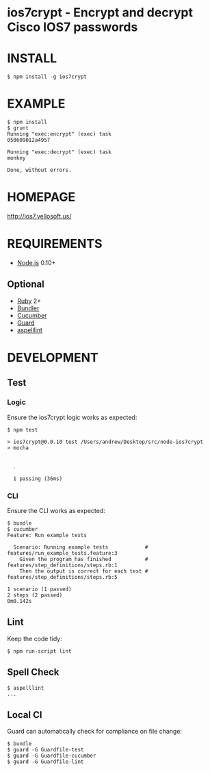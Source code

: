 # ios7crypt - Encrypt and decrypt Cisco IOS7 passwords

# INSTALL

    $ npm install -g ios7crypt

# EXAMPLE

    $ npm install
    $ grunt
    Running "exec:encrypt" (exec) task
    050609012a4957
    
    Running "exec:decrypt" (exec) task
    monkey
    
    Done, without errors.

# HOMEPAGE

http://ios7.yellosoft.us/

# REQUIREMENTS

* [Node.js](http://nodejs.org/) 0.10+

## Optional

* [Ruby](https://www.ruby-lang.org/) 2+
* [Bundler](http://bundler.io/)
* [Cucumber](http://cukes.info/)
* [Guard](http://guardgem.org/)
* [aspelllint](https://github.com/mcandre/aspelllint)

# DEVELOPMENT

## Test

### Logic

Ensure the ios7crypt logic works as expected:

    $ npm test

    > ios7crypt@0.0.10 test /Users/andrew/Desktop/src/node-ios7crypt
    > mocha


      ․

      1 passing (36ms)

### CLI

Ensure the CLI works as expected:

    $ bundle
    $ cucumber
    Feature: Run example tests

      Scenario: Running example tests            # features/run_example_tests.feature:3
        Given the program has finished           # features/step_definitions/steps.rb:1
        Then the output is correct for each test # features/step_definitions/steps.rb:5

    1 scenario (1 passed)
    2 steps (2 passed)
    0m0.142s

## Lint

Keep the code tidy:

    $ npm run-script lint

## Spell Check

    $ aspelllint
    ...

## Local CI

Guard can automatically check for compliance on file change:

    $ bundle
    $ guard -G Guardfile-test
    $ guard -G Guardfile-cucumber
    $ guard -G Guardfile-lint
